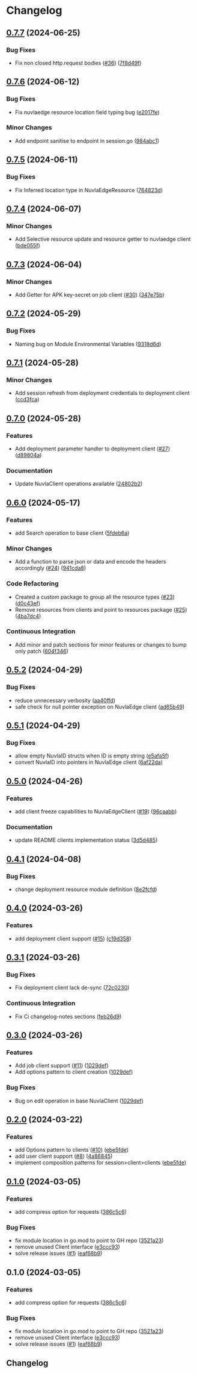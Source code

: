 # Changelog

## [0.7.7](https://github.com/nuvla/api-client-go/compare/v0.7.6...v0.7.7) (2024-06-25)


### Bug Fixes

* Fix non closed http.request bodies ([#36](https://github.com/nuvla/api-client-go/issues/36)) ([7f8d49f](https://github.com/nuvla/api-client-go/commit/7f8d49f4cd3abf56651166c54d6fa2f77d519851))

## [0.7.6](https://github.com/nuvla/api-client-go/compare/v0.7.5...v0.7.6) (2024-06-12)


### Bug Fixes

* Fix nuvlaedge resource location field typing bug ([e2017fe](https://github.com/nuvla/api-client-go/commit/e2017fe822f61350554ff87fdd3b25e42eab3f28))


### Minor Changes

* Add endpoint sanitise to endpoint in session.go ([984abc1](https://github.com/nuvla/api-client-go/commit/984abc103780fa729ccda2a3a1f048bb18e9d471))

## [0.7.5](https://github.com/nuvla/api-client-go/compare/v0.7.4...v0.7.5) (2024-06-11)


### Bug Fixes

* Fix Inferred location type in NuvlaEdgeResource ([764823d](https://github.com/nuvla/api-client-go/commit/764823d7c4e4d3a293b7f7832dd5bb8ef6b3f80d))

## [0.7.4](https://github.com/nuvla/api-client-go/compare/v0.7.3...v0.7.4) (2024-06-07)


### Minor Changes

* Add Selective resource update and resource getter to nuvlaedge client ([bde055f](https://github.com/nuvla/api-client-go/commit/bde055feb6eeb934a574804c950a597a6f97258f))

## [0.7.3](https://github.com/nuvla/api-client-go/compare/v0.7.2...v0.7.3) (2024-06-04)


### Minor Changes

* Add Getter for APK key-secret on job client ([#30](https://github.com/nuvla/api-client-go/issues/30)) ([347e75b](https://github.com/nuvla/api-client-go/commit/347e75b99144fea868e3ac6ec7eb2c461d4510c7))

## [0.7.2](https://github.com/nuvla/api-client-go/compare/v0.7.1...v0.7.2) (2024-05-29)


### Bug Fixes

* Naming bug on Module Environmental Variables ([9318d6d](https://github.com/nuvla/api-client-go/commit/9318d6d8f094320778c0b32d5256a361e6bd36b1))

## [0.7.1](https://github.com/nuvla/api-client-go/compare/v0.7.0...v0.7.1) (2024-05-28)


### Minor Changes

* Add session refresh from deployment credentials to deployment client ([ccd3fca](https://github.com/nuvla/api-client-go/commit/ccd3fca2ff3cb1e8a9215d917e40bd00afb4f222))

## [0.7.0](https://github.com/nuvla/api-client-go/compare/v0.6.0...v0.7.0) (2024-05-28)


### Features

* Add deployment parameter handler to deployment client ([#27](https://github.com/nuvla/api-client-go/issues/27)) ([d89804a](https://github.com/nuvla/api-client-go/commit/d89804a77e3a7615b22de431725c6b8da1f22eb6))


### Documentation

* Update NuvlaClient operations available ([24802b2](https://github.com/nuvla/api-client-go/commit/24802b2b01b391a001255820e6c94bd57ffe4127))

## [0.6.0](https://github.com/nuvla/api-client-go/compare/v0.5.2...v0.6.0) (2024-05-17)


### Features

* add Search operation to base client ([5fdeb6a](https://github.com/nuvla/api-client-go/commit/5fdeb6ab9129bb20ae0ed25b007af3dcada9ddcc))


### Minor Changes

* Add a function to parse json or data and encode the headers accordingly ([#24](https://github.com/nuvla/api-client-go/issues/24)) ([941cda8](https://github.com/nuvla/api-client-go/commit/941cda8caeb24d5af3a08cbf601426174d3e33e5))


### Code Refactoring

* Created a custom package to group all the resource types ([#23](https://github.com/nuvla/api-client-go/issues/23)) ([d0c43ef](https://github.com/nuvla/api-client-go/commit/d0c43efec1c737e01b728d49d7b9749ca042fae9))
* Remove resources from clients and point to resources package ([#25](https://github.com/nuvla/api-client-go/issues/25)) ([4ba7dc4](https://github.com/nuvla/api-client-go/commit/4ba7dc4279f16a79bbcedf2f00607ad753058be2))


### Continuous Integration

* Add minor and patch sections for minor features or changes to bump only patch ([604f346](https://github.com/nuvla/api-client-go/commit/604f346ff7921a0dd440220e07b28d51b8618a6b))

## [0.5.2](https://github.com/nuvla/api-client-go/compare/v0.5.1...v0.5.2) (2024-04-29)


### Bug Fixes

* reduce unnecessary verbosity ([aa40ffd](https://github.com/nuvla/api-client-go/commit/aa40ffd34ea6dbebd7332fb58c77324ade601f0b))
* safe check for null pointer exception on NuvlaEdge client ([ad65b49](https://github.com/nuvla/api-client-go/commit/ad65b49676ef6c68076a438e948001439adc496c))

## [0.5.1](https://github.com/nuvla/api-client-go/compare/v0.5.0...v0.5.1) (2024-04-29)


### Bug Fixes

* allow empty NuvlaID structs when ID is empty string ([e5afa5f](https://github.com/nuvla/api-client-go/commit/e5afa5f88db2bc73ed7dc60e5630ece87e9b5ac3))
* convert NuvlaID into pointers in NuvlaEdge client ([6af22da](https://github.com/nuvla/api-client-go/commit/6af22dab57b8b8ccc20f509165b6d42fb8272672))

## [0.5.0](https://github.com/nuvla/api-client-go/compare/v0.4.1...v0.5.0) (2024-04-26)


### Features

* add client freeze capabilities to NuvlaEdgeClient ([#19](https://github.com/nuvla/api-client-go/issues/19)) ([96caabb](https://github.com/nuvla/api-client-go/commit/96caabb3cbc5da3541eaf87dba4cfcca0efbd068))


### Documentation

* update README clients implementation status ([3d5d485](https://github.com/nuvla/api-client-go/commit/3d5d4858945007d05416fe2a0fc30786195633b2))

## [0.4.1](https://github.com/nuvla/api-client-go/compare/v0.4.0...v0.4.1) (2024-04-08)


### Bug Fixes

* change deployment resource module definition ([8e2fcfd](https://github.com/nuvla/api-client-go/commit/8e2fcfd0ab42423ceef9e312ef030df50a9ba53a))

## [0.4.0](https://github.com/nuvla/api-client-go/compare/v0.3.1...v0.4.0) (2024-03-26)


### Features

* add deployment client support ([#15](https://github.com/nuvla/api-client-go/issues/15)) ([c19d358](https://github.com/nuvla/api-client-go/commit/c19d358e09b4eb4e1e8e55eb37b6211444340ff7))

## [0.3.1](https://github.com/nuvla/api-client-go/compare/v0.3.0...v0.3.1) (2024-03-26)


### Bug Fixes

* Fix deployment client lack de-sync ([72c0230](https://github.com/nuvla/api-client-go/commit/72c02300856d9056fe1aafa25d5ccc25bc31988e))


### Continuous Integration

* Fix Ci changelog-notes sections ([feb26d9](https://github.com/nuvla/api-client-go/commit/feb26d9252abec2ebc78e2a4134aa6dce6918b31))

## [0.3.0](https://github.com/nuvla/api-client-go/compare/v0.2.0...v0.3.0) (2024-03-26)


### Features

* Add job client support ([#11](https://github.com/nuvla/api-client-go/issues/11)) ([1029def](https://github.com/nuvla/api-client-go/commit/1029def4bf17bc290409b961106ce98d40ab67dd))
* Add options pattern to client creation ([1029def](https://github.com/nuvla/api-client-go/commit/1029def4bf17bc290409b961106ce98d40ab67dd))


### Bug Fixes

* Bug on edit operation in base NuvlaClient ([1029def](https://github.com/nuvla/api-client-go/commit/1029def4bf17bc290409b961106ce98d40ab67dd))

## [0.2.0](https://github.com/nuvla/api-client-go/compare/v0.1.0...v0.2.0) (2024-03-22)


### Features

* add Options pattern to clients ([#10](https://github.com/nuvla/api-client-go/issues/10)) ([ebe5fde](https://github.com/nuvla/api-client-go/commit/ebe5fdea1b1c9dd89140760df1212e366e5095db))
* add user client support ([#8](https://github.com/nuvla/api-client-go/issues/8)) ([4a86845](https://github.com/nuvla/api-client-go/commit/4a86845c0947099c7117db98c479b83fe22986c7))
* implement composition patterns for session&gt;client>clients ([ebe5fde](https://github.com/nuvla/api-client-go/commit/ebe5fdea1b1c9dd89140760df1212e366e5095db))

## [0.1.0](https://github.com/nuvla/api-client-go/compare/v0.1.0...v0.1.0) (2024-03-05)


### Features

* add compress option for requests ([386c5c6](https://github.com/nuvla/api-client-go/commit/386c5c629c2877a465fee4ccd17ebde89882fee4))


### Bug Fixes

* fix module location in go.mod to point to GH repo ([3521a23](https://github.com/nuvla/api-client-go/commit/3521a2366f7335b9f722b815572f6c3649e93f2b))
* remove unused Client interface ([e3ccc93](https://github.com/nuvla/api-client-go/commit/e3ccc93f8e74d68e0434c8e4557eb783e084892b))
* solve release issues ([#1](https://github.com/nuvla/api-client-go/issues/1)) ([eaf68b9](https://github.com/nuvla/api-client-go/commit/eaf68b95ebd70d6152e4f2b72a708b694d8c4566))

## 0.1.0 (2024-03-05)


### Features

* add compress option for requests ([386c5c6](https://github.com/nuvla/api-client-go/commit/386c5c629c2877a465fee4ccd17ebde89882fee4))


### Bug Fixes

* fix module location in go.mod to point to GH repo ([3521a23](https://github.com/nuvla/api-client-go/commit/3521a2366f7335b9f722b815572f6c3649e93f2b))
* remove unused Client interface ([e3ccc93](https://github.com/nuvla/api-client-go/commit/e3ccc93f8e74d68e0434c8e4557eb783e084892b))
* solve release issues ([#1](https://github.com/nuvla/api-client-go/issues/1)) ([eaf68b9](https://github.com/nuvla/api-client-go/commit/eaf68b95ebd70d6152e4f2b72a708b694d8c4566))

## Changelog
